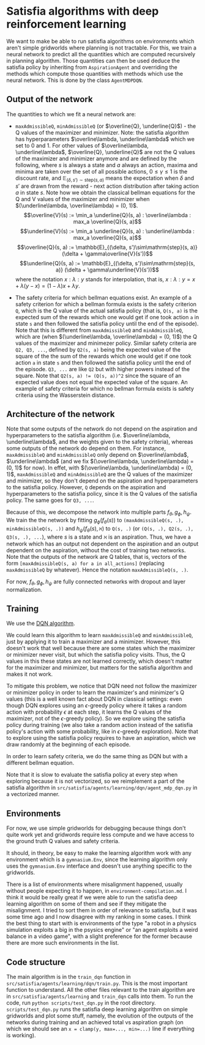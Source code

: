 # Satisfia algorithms with deep reinforcement learning
We want to make be able to run satisfia algorithms on environments which aren't simple gridworlds where planning is not tractable. For this, we train a neural network to predict all the quantities which are computed recursively in planning algorithm. Those quantities can then be used deduce the satisfia policy by inheriting from `AspirationAgent` and overriding the methods which compute those quantities with methods which use the neural network. This is done by the class `AgentMDPDQN`.

## Output of the network
The quantities to which we fit a neural network are:
- `maxAdmissibleQ`, `minAdmissibleQ` (or $\overline{Q}, \underline{Q}$) - the Q values of the maximizer and minimizer. Note: the satisfia algorithm has hyperparameters $\overline\lambda, \underline\lambda$ which we set to $0$ and $1$. For other values of $\overline\lambda, \underline\lambda$, $\overline{Q}, \underline{Q}$ are not the Q values of the maximizer and minimizer anymore and are defined by the following, where $s$ is always a state and $a$ always an action, maxima and minima are taken over the set of all possible actions, $0 \le \gamma \le 1$ is the discount rate, and $\mathbb{E}_{(\delta, s')\sim\mathrm{step}(s, a)}$ means the expectation when $\delta$ and $s'$ are drawn from the reward - next action distribution after taking action $a$ in state $s$. Note how we obtain the classical bellman equations for the Q and V values of the maximizer and minimizer when $(\underline\lambda, \overline\lambda) = (0, 1)$.
$$\overline{V}(s) := \min_a \underline{Q}(s, a) : \overline\lambda : max_a \overline{Q}(s, a)$$
$$\underline{V}(s) := \min_a \underline{Q}(s, a) : \underline\lambda : max_a \overline{Q}(s, a)$$
$$\overline{Q}(s, a) := \mathbb{E}_{(\delta, s')\sim\mathrm{step}(s, a)} (\delta + \gamma\overline{V}(s'))$$
$$\underline{Q}(s, a) := \mathbb{E}_{(\delta, s')\sim\mathrm{step}(s, a)} (\delta + \gamma\underline{V}(s'))$$
where the notation $x:\lambda:y$ stands for interpolation, that is, $x:\lambda:y = x + \lambda(y - x) = (1 - \lambda) x + \lambda y$.

- The safety criteria for which bellman equations exist. An example of a safety criterion for which a bellman formula exists is the safety criterion `Q`, which is the Q value of the actual satisfia policy (that is, `Q(s, a)` is the expected sum of the rewards which one would get if one took action `a` in state `s` and then followed the satisfia policy until the end of the episode). Note that this is different from `maxAdmissibleQ` and `minAdmissibleQ`, which are (when $(\underline\lambda, \overline\lambda) = (0, 1)$) the Q values of the maximizer and minimezer policy. Similar safety criteria are `Q2, Q3, ...`, defined by `Q2(s, a)` being the expected value of the square of the the sum of the rewards which one would get if one took action `a` in state `s` and then followed the satisfia policy until the end of the episode. `Q3, ...` are like `Q2` but with higher powers instead of the square. Note that `Q2(s, a) != (Q(s, a))^2` since the square of an expected value does not equal the expected value of the square. An example of safety criteria for which no bellman formula exists is safety criteria using the Wasserstein distance.

## Architecture of the network
Note that some outputs of the network do not depend on the aspiration and hyperparameters to the satisfia algorithm (i.e. $\overline\lambda, \underline\lambda$, and the weights given to the safety criteria), whereas some outputs of the network do depend on them. For instance, `maxAdmissibleQ` and `minAdmissibleQ` only depend on $\overline\lambda$, $\underline\lambda$ (and we fix $(\overline\lambda, \underline\lambda) = (0, 1)$ for now). In effet, with $(\overline\lambda, \underline\lambda) = (0, 1)$, `maxAdmissibleQ` and `minAdmissibleQ` are the Q values of the maximizer and minimizer, so they don't depend on the aspiration and hyperparameters to the satisfia policy. However, `Q` depends on the aspiration and hyperparameters to the satisfia policy, since it is the Q values of the satisfia policy. The same goes for `Q3, ...`.

Because of this, we decompose the network into multiple parts $f_\theta, g_\phi, h_\psi$. We train the the network by fitting $g_\phi(f_\theta(s))$ to `(maxAdmissibleQ(s, .), minAdmissibleQ(s, .))` and $h_\psi(f_\theta(s), \aleph)$ to `Q(s, .)` (or `(Q(s, .), Q2(s, .), Q3(s, .), ...`), where $s$ is a state and $\aleph$ is an aspiration. Thus, we have a network which has an output not dependent on the aspiration and an output dependent on the aspiration, without the cost of training two networks. Note that the outputs of the network are Q tables, that is, vectors of the form `[maxAdmissibleQ(s, a) for a in all_actions]` (replacing `maxAdmissibleQ` by whatever). Hence the notation `maxAdmissibleQ(s, .)`.

For now, $f_\theta, g_\phi, h_\psi$ are fully connected networks with dropout and layer normalization.

## Training

We use the [DQN algorithm](https://pytorch.org/tutorials/intermediate/reinforcement_q_learning.html).

We could learn this algorithm to learn `maxAdmissibleQ` and `minAdmissibleQ`, just by applying it to train a maximizer and a minimizer. However, this doesn't work that well because there are some states which the maximizer or minimizer never visit, but which the satisfia policy visits. Thus, the Q values in this these states are not learned correctly, which doesn't matter for the maximizer and minimizer, but matters for the satisfia algorithm and makes it not work.

To mitigate this problem, we notice that DQN need not follow the maximizer or minimizer policy in order to learn the maximizer's and minimizer's Q values (this is a well known fact about DQN in classical settings: even though DQN explores using an $\epsilon$-greedy policy where it takes a random action with probability $\epsilon$ at each step, it learns the Q values of the maximizer, not of the $\epsilon$-greedy policy). So we explore using the satisfia policy during training (we also take a random action instead of the satisfia policy's action with some probability, like in $\epsilon$-greedy exploration). Note that to explore using the satisfia policy requires to have an aspiration, which we draw randomly at the beginning of each episode.

In order to learn safety criteria, we do the same thing as DQN but with a different bellman equation.

Note that it is slow to evaluate the satisfia policy at every step when exploring because it is not vectorized, so we reimplement a part of the satisfia algorithm in `src/satisfia/agents/learning/dqn/agent_mdp_dqn.py` in a vectorized manner.

## Environments

For now, we use simple gridworlds for debugging because things don't quite work yet and gridwords require less compute and we have access to the ground truth Q values and safety criteria.

It should, in theory, be easy to make the learning algorithm work with any environment which is a `gymnasium.Env`, since the learning algorithm only uses the `gymnasium.Env` interface and doesn't use anything specific to the gridworlds.

There is a list of environments where misalignment happened, usually without people expecting it to happen, in `environment-compilation.md`. I think it would be really great if we were able to run the satisfia deep learning algorithm on some of them and see if they mitigate the misalignment. I tried to sort them in order of relevance to satisfia, but it was some time ago and I now disagree with my ranking in some cases. I think the best thing to start with is environments of the type "a robot in a physics simulation exploits a big in the psysics engine" or "an agent exploits a weird balance in a video game", with a slight preference for the former because there are more such environments in the list.

## Code structure

The main algorithm is in the `train_dqn` function in `src/satisfia/agents/learning/dqn/train.py`. This is the most important function to understand. All the other files relevant to the train algorithm are in `src/satisfia/agents/learning` and `train_dqn` calls into them. To run the code, run `python scripts/test_dqn.py` in the root directory. `scripts/test_dqn.py` runs the satisfia deep learning algorithm on simple gridworlds and plot some stuff, namely, the evolution of the outputs of the networks during training and an achieved total vs aspiration graph (on which we should see an `x = clamp(y, max=..., min=...)` line if everything is working).